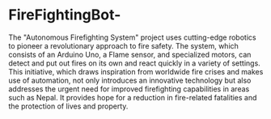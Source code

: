 # FireFightingBot-
The "Autonomous Firefighting System" project uses cutting-edge robotics to pioneer a
revolutionary approach to fire safety. The system, which consists of an Arduino Uno, a
Flame sensor, and specialized motors, can detect and put out fires on its own and react
quickly in a variety of settings. This initiative, which draws inspiration from worldwide fire crises and makes use of automation, not only introduces an innovative technology but
also addresses the urgent need for improved firefighting capabilities in areas such as
Nepal. It provides hope for a reduction in fire-related fatalities and the protection of lives and property. 

